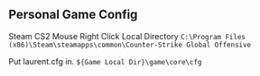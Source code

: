 ## Personal Game Config

Steam
CS2
Mouse Right Click
Local Directory
`
C:\Program Files (x86)\Steam\steamapps\common\Counter-Strike Global Offensive
`

Put laurent.cfg in.
`
${Game Local Dir}\game\core\cfg
`